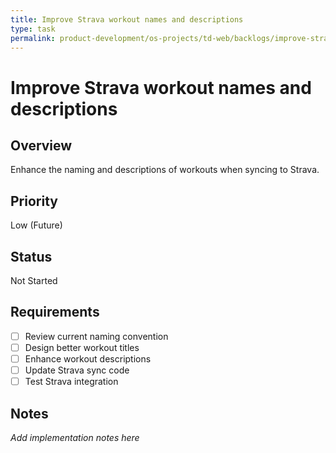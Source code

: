 ```yaml
---
title: Improve Strava workout names and descriptions
type: task
permalink: product-development/os-projects/td-web/backlogs/improve-strava-workout-names-and-descriptions
---
```


# Improve Strava workout names and descriptions

## Overview
Enhance the naming and descriptions of workouts when syncing to Strava.

## Priority
Low (Future)

## Status
Not Started

## Requirements
- [ ] Review current naming convention
- [ ] Design better workout titles
- [ ] Enhance workout descriptions
- [ ] Update Strava sync code
- [ ] Test Strava integration

## Notes
_Add implementation notes here_